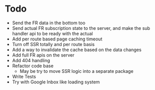 
# Todo

* Send the FR data in the bottom too
* Send actual FR subscription state to the server, and make the sub handler api to be ready with the actual
* Add per route based page caching timeout
* Turn off SSR totally and per route basis
* Add a way to invalidate the cache based on the data changes
* Add full FR apis on the server
* Add 404 handling
* Refactor code base
    - May be try to move SSR logic into a separate package
* Write Tests 
* Try with Google Inbox like loading system
